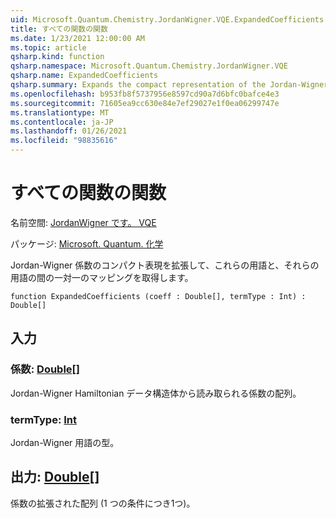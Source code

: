 ```yaml
---
uid: Microsoft.Quantum.Chemistry.JordanWigner.VQE.ExpandedCoefficients
title: すべての関数の関数
ms.date: 1/23/2021 12:00:00 AM
ms.topic: article
qsharp.kind: function
qsharp.namespace: Microsoft.Quantum.Chemistry.JordanWigner.VQE
qsharp.name: ExpandedCoefficients
qsharp.summary: Expands the compact representation of the Jordan-Wigner coefficients in order to obtain a one-to-one mapping between these and Pauli terms.
ms.openlocfilehash: b953fb8f5737956e8597cd90a7d6bfc0bafce4e3
ms.sourcegitcommit: 71605ea9cc630e84e7ef29027e1f0ea06299747e
ms.translationtype: MT
ms.contentlocale: ja-JP
ms.lasthandoff: 01/26/2021
ms.locfileid: "98835616"
---
```

# <a name="expandedcoefficients-function"></a>すべての関数の関数

名前空間: [JordanWigner です。 VQE](xref:Microsoft.Quantum.Chemistry.JordanWigner.VQE)

パッケージ: [Microsoft. Quantum. 化学](https://nuget.org/packages/Microsoft.Quantum.Chemistry)


Jordan-Wigner 係数のコンパクト表現を拡張して、これらの用語と、それらの用語の間の一対一のマッピングを取得します。

```qsharp
function ExpandedCoefficients (coeff : Double[], termType : Int) : Double[]
```


## <a name="input"></a>入力

### <a name="coeff--double"></a>係数: [Double](xref:microsoft.quantum.lang-ref.double)[]

Jordan-Wigner Hamiltonian データ構造体から読み取られる係数の配列。


### <a name="termtype--int"></a>termType: [Int](xref:microsoft.quantum.lang-ref.int)

Jordan-Wigner 用語の型。



## <a name="output--double"></a>出力: [Double](xref:microsoft.quantum.lang-ref.double)[]

係数の拡張された配列 (1 つの条件につき1つ)。